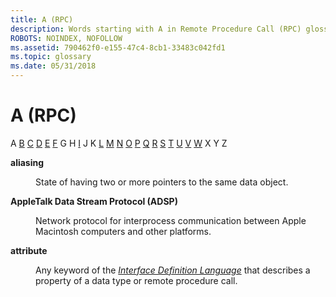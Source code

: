 ```yaml
---
title: A (RPC)
description: Words starting with A in Remote Procedure Call (RPC) glossary.
ROBOTS: NOINDEX, NOFOLLOW
ms.assetid: 790462f0-e155-47c4-8cb1-33483c042fd1
ms.topic: glossary
ms.date: 05/31/2018
---
```


# A (RPC)

A [B](b-glos.md) [C](c-glos.md) [D](d-glos.md) [E](e-glos.md) [F](f-glos.md) G H [I](i-glos.md) J K [L](l-glos.md) [M](m-glos.md) [N](n-glos.md) [O](o-glos.md) [P](p-glos.md) [Q](q.md) [R](r-glos.md) [S](s-glos.md) [T](t-glos.md) [U](u-glos.md) [V](v-glos.md) [W](w-glos.md) X Y Z

<dl> <dt>

<span id="_rpc_aliasing_glos"></span><span id="_RPC_ALIASING_GLOS"></span>**aliasing**
</dt> <dd>

State of having two or more pointers to the same data object.

</dd> <dt>

<span id="_rpc_adsp_glos"></span><span id="_RPC_ADSP_GLOS"></span>**AppleTalk Data Stream Protocol (ADSP)**
</dt> <dd>

Network protocol for interprocess communication between Apple Macintosh computers and other platforms.

</dd> <dt>

<span id="_rpc_attribute_glos"></span><span id="_RPC_ATTRIBUTE_GLOS"></span>**attribute**
</dt> <dd>

Any keyword of the [*Interface Definition Language*](i-glos.md) that describes a property of a data type or remote procedure call.

</dd> </dl>

 

 





